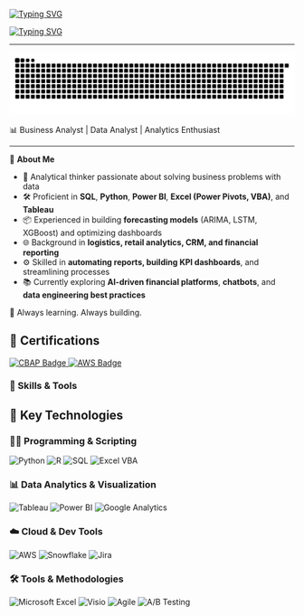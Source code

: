 [![Typing SVG](https://readme-typing-svg.demolab.com?font=Fira+Code&pause=1000&color=747474&background=07030200&width=435&lines=Hello!+My+Name+is+Manan+Upadhyay)](https://git.io/typing-svg)

[![Typing SVG](https://readme-typing-svg.demolab.com?font=Fira+Code&weight=500&pause=100000000&color=2B6774&background=07030200&repeat=false&width=435&lines=Business%2FData%2FOperations+Analytics)](https://git.io/typing-svg)

---

<picture>
  <source media="(prefers-color-scheme: dark)" srcset="https://raw.githubusercontent.com/mananupd2590/mananupd2590/output/github-contribution-grid-snake-dark.svg">
  <source media="(prefers-color-scheme: light)" srcset="https://raw.githubusercontent.com/mananupd2590/mananupd2590/output/github-contribution-grid-snake.svg">
  <img alt="github contribution grid snake animation" src="https://raw.githubusercontent.com/mananupd2590/mananupd2590/output/github-contribution-grid-snake.svg">
</picture>


📊 Business Analyst | Data Analyst | Analytics Enthusiast  

---

📌 **About Me**

- 🔎 Analytical thinker passionate about solving business problems with data
- 🛠️ Proficient in **SQL**, **Python**, **Power BI**, **Excel (Power Pivots, VBA)**, and **Tableau**
- 📦 Experienced in building **forecasting models** (ARIMA, LSTM, XGBoost) and optimizing dashboards
- 🌐 Background in **logistics, retail analytics, CRM, and financial reporting**
- ⚙️ Skilled in **automating reports, building KPI dashboards**, and streamlining processes
- 📚 Currently exploring **AI-driven financial platforms**, **chatbots**, and **data engineering best practices**

🧠 Always learning. Always building.

## 🏅 Certifications

<p align="left">
  <a href="https://badges.iiba.org/5596ea36-7000-4143-a969-3c13e231f589#acc.vVXQ41Cm" target="_blank">
    <img src="https://img.shields.io/badge/CBAP-Certified%20Business%20Analysis%20Professional-orange?style=for-the-badge&logo=iiba&logoColor=white" alt="CBAP Badge" />
  </a>
  
  <a href="https://www.credly.com/badges/177d2ff2-ef87-485e-9d22-bafeae970368/public_url" target="_blank">
    <img src="https://img.shields.io/badge/AWS%20Certified-Data%20Analytics%20Associate-232F3E?style=for-the-badge&logo=amazon-aws&logoColor=white" alt="AWS Badge" />
  </a>
</p>

### 🧰 Skills & Tools

## 🧠 Key Technologies

### 👨‍💻 Programming & Scripting
![Python](https://img.shields.io/badge/Python-3776AB?style=for-the-badge&logo=python&logoColor=white)
![R](https://img.shields.io/badge/R-276DC3?style=for-the-badge&logo=r&logoColor=white)
![SQL](https://img.shields.io/badge/SQL-025E8C?style=for-the-badge&logo=postgresql&logoColor=white)
![Excel VBA](https://img.shields.io/badge/Excel-VBA-217346?style=for-the-badge&logo=microsoft-excel&logoColor=white)

### 📊 Data Analytics & Visualization
![Tableau](https://img.shields.io/badge/Tableau-E97627?style=for-the-badge&logo=tableau&logoColor=white)
![Power BI](https://img.shields.io/badge/PowerBI-F2C811?style=for-the-badge&logo=powerbi&logoColor=black)
![Google Analytics](https://img.shields.io/badge/Google_Analytics-E37400?style=for-the-badge&logo=google-analytics&logoColor=white)

### ☁️ Cloud & Dev Tools
![AWS](https://img.shields.io/badge/AWS-232F3E?style=for-the-badge&logo=amazon-aws&logoColor=white)
![Snowflake](https://img.shields.io/badge/Snowflake-29B5E8?style=for-the-badge&logo=snowflake&logoColor=white)
![Jira](https://img.shields.io/badge/Jira-0052CC?style=for-the-badge&logo=jira&logoColor=white)

### 🛠️ Tools & Methodologies
![Microsoft Excel](https://img.shields.io/badge/Excel-217346?style=for-the-badge&logo=microsoft-excel&logoColor=white)
![Visio](https://img.shields.io/badge/Microsoft_Visio-3955A3?style=for-the-badge&logo=microsoft&logoColor=white)
![Agile](https://img.shields.io/badge/Agile-000000?style=for-the-badge&logo=agile&logoColor=white)
![A/B Testing](https://img.shields.io/badge/A%2FB%20Testing-000000?style=for-the-badge&logo=data&logoColor=white)
